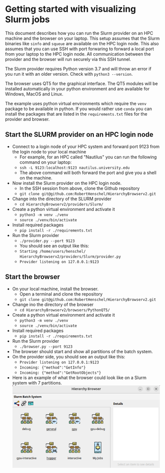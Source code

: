 # Getting started with visualizing Slurm jobs
This document describes how you can run the Slurm provider on an HPC machine and the browser on your laptop. This setup assumes that the Slurm binaries like `sinfo` and `squeue` are available on the HPC login node.
This also assumes that you can use SSH with port forwaring to forward a local port from your laptop to the HPC login node. All communication between the provider and the browser will run securely via this SSH tunnel.

The Slurm provider requires Python version 3.7 and will throw an error if you run it with an older version. Check with `python3 --version`.

The browser uses QT5 for the graphical interface. The QT5 modules will be installed automatically in your python environment and are available for Windows, MacOS and Linux.

The example uses python virtual environments which require the `venv` package to be available in python. If you would rather use `conda` you can install the packages that are listed in the `requirements.txt` files for the provider and browser.

## Start the SLURM provider on an HPC login node
- Connect to a login node of your HPC system and forward port 9123 from the login node to your local machine
  - For example, for an HPC called "Nautilus" you can run the following command on your laptop:
  - `ssh -L 9123:localhost:9123 nautilus.university.edu`
  - The above command will both forward the port and give you a shell on the machine.
- Now install the Slurm provider on the HPC login node.
  - In the SSH session from above, clone the Github repository
  - `git clone git@github.com:RobertHenschel/HierarchyBrowserv2.git`
- Change into the directory of the SLURM provider
  - `cd HierarchyBrowserv2/providers/Slurm/`
- Create a python virtual environment and activate it
  - `python3 -m venv ./venv`
  - `source ./venv/bin/activate`
- Install required packages
  - `pip install -r ./requirements.txt`
- Run the Slurm provider
  - `./provider.py --port 9123`
  - You should see an output like this:
  - `Starting /home/users/henschel/ HierarchyBrowserv2/providers/Slurm/provider.py`
  - `Provider listening on 127.0.0.1:9123`

## Start the browser
- On your local machine, install the browser.
  - Open a terminal and clone the repository
  - `git clone git@github.com:RobertHenschel/HierarchyBrowserv2.git`
- Change ino the directory of the browser 
  - `cd HierarchyBrowserv2/browsers/PythonQT5/`
- Create a python virtual environment and activate it
  - `python3 -m venv ./venv`
  - `source ./venv/bin/activate`
- Install required packages
  - `pip install -r ./requirements.txt`
- Run the Slurm provider
  - `./browser.py --port 9123`
- The browser should start and show all partitions of the batch system.
- On the provider side, you should see an output like this:
  - `Provider listening on 127.0.0.1:9123`
  - `Incoming: {"method":"GetInfo"}`
  - `Incoming: {"method":"GetRootObjects"}`
- Here is an example of what the browser could look like on a Slurm system with 7 partitions.
![Alt text](./media/Browser.png)








